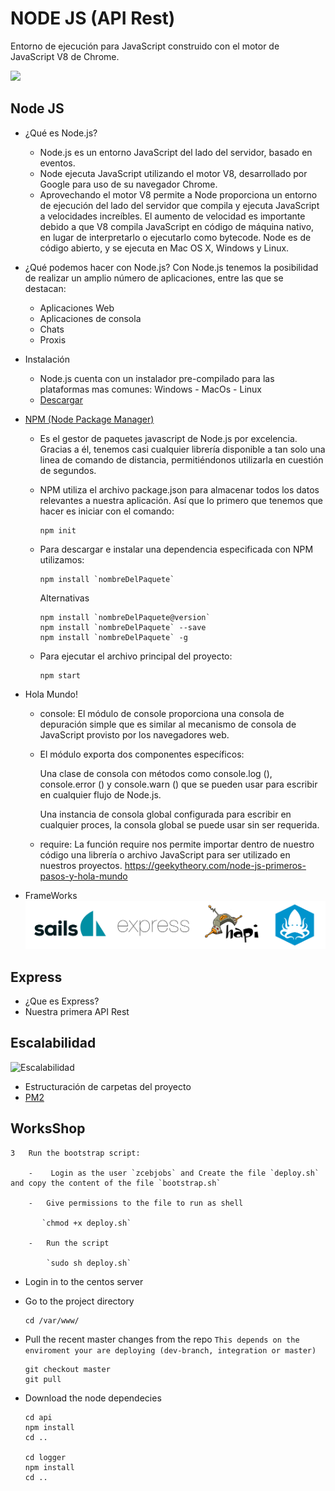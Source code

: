 # NODE JS (API Rest)
Entorno de ejecución para JavaScript construido con el motor de JavaScript V8 de Chrome.

![](https://cdn-images-1.medium.com/max/1600/1*22I1ecGbrdPjGuKYTvkdWw.png)

## Node JS

-   ¿Qué es Node.js?
    -   Node.js es un entorno JavaScript del lado del servidor, basado en eventos. 
    -   Node ejecuta JavaScript utilizando el motor V8, desarrollado por Google para uso de su navegador Chrome. 
    -   Aprovechando el motor V8 permite a Node proporciona un entorno de ejecución del lado del servidor que compila y ejecuta JavaScript a velocidades increíbles. 
El aumento de velocidad es importante debido a que V8 compila JavaScript en código de máquina nativo, en lugar de interpretarlo o ejecutarlo como bytecode. 
Node es de código abierto, y se ejecuta en Mac OS X, Windows y Linux.

-   ¿Qué podemos hacer con Node.js?
    Con Node.js tenemos la posibilidad de realizar un amplio número de aplicaciones, entre las que se destacan: 
    -   Aplicaciones Web
    -   Aplicaciones de consola
    -   Chats
    -   Proxis
    
-   Instalación
    -   Node.js cuenta con un instalador pre-compilado para las plataformas mas comunes: Windows - MacOs - Linux    
    -   [Descargar](https://nodejs.org/es/download/)
    
-   [NPM (Node Package Manager)](https://www.npmjs.com/)
    -   Es el gestor de paquetes javascript de Node.js por excelencia. Gracias a él, tenemos casi cualquier librería disponible a tan solo una linea de comando de distancia, permitiéndonos utilizarla en cuestión de segundos.
    -   NPM utiliza el archivo package.json para almacenar todos los datos relevantes a nuestra aplicación. Así que lo primero que tenemos que hacer es iniciar con el comando:

            npm init
    -   Para descargar e instalar una dependencia especificada con NPM utilizamos:

            npm install `nombreDelPaquete` 
            
        Alternativas
        

            npm install `nombreDelPaquete@version` 
            npm install `nombreDelPaquete` --save  
            npm install `nombreDelPaquete` -g
            
    -   Para ejecutar el archivo principal del proyecto:

            npm start
            
-   Hola Mundo!
    -   console: El módulo de console proporciona una consola de depuración simple que es similar al mecanismo de consola de     JavaScript provisto por los navegadores web.

    -    El módulo exporta dos componentes específicos:
    
         Una clase de consola con métodos como console.log (), console.error () y console.warn () que se pueden usar para        escribir en cualquier flujo de Node.js.
     
         Una instancia de consola global configurada para escribir en cualquier proces, la consola global se puede usar sin ser requerida.
    -   require: La función require nos permite importar dentro de nuestro código una librería o archivo JavaScript para ser utilizado en nuestros proyectos. 
    https://geekytheory.com/node-js-primeros-pasos-y-hola-mundo
-   FrameWorks
![Framework](https://raw.githubusercontent.com/Unitech/PM2/development/pres/cluster-support.png) 

## Express
-   ¿Que es Express? 
-   Nuestra primera API Rest 

## Escalabilidad
![Escalabilidad](https://blog.forocoin.net/wp-content/uploads/2018/06/Sharding-Escalabilidad.jpeg)

-   Estructuración de carpetas del proyecto
-   [PM2](https://github.com/Unitech/pm2) 

## WorksShop  


    3   Run the bootstrap script:          

        -    Login as the user `zcebjobs` and Create the file `deploy.sh` and copy the content of the file `bootstrap.sh`

        -   Give permissions to the file to run as shell

           `chmod +x deploy.sh`
        
        -   Run the script    

            `sudo sh deploy.sh`  


- Login in to the centos server 

- Go to the project directory
    
      cd /var/www/

- Pull the recent master changes from the repo `This depends on the enviroment your are deploying (dev-branch, integration or master)`

      git checkout master
      git pull

- Download the node dependecies

      cd api
      npm install
      cd ..

      cd logger
      npm install
      cd ..

